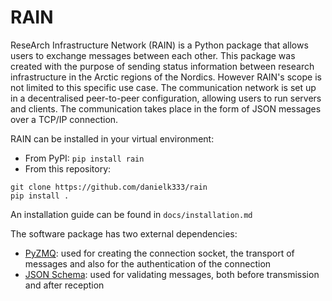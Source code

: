 # RAIN

ReseArch Infrastructure Network (RAIN) is a Python package that allows users to exchange messages between each other. This package was created with the purpose of sending status information between research infrastructure in the Arctic regions of the Nordics. However RAIN's scope is not limited to this specific use case.
The communication network is set up in a decentralised peer-to-peer configuration, allowing users to run servers and clients. The communication takes place in the form of JSON messages over a TCP/IP connection.

RAIN can be installed in your virtual environment:
- From PyPI:
```pip install rain```
- From this repository:
```
git clone https://github.com/danielk333/rain
pip install .
```
An installation guide can be found in `docs/installation.md`

The software package has two external dependencies:
- [PyZMQ](https://github.com/zeromq/pyzmq): used for creating the connection socket, the transport of messages and also for the authentication of the connection
- [JSON Schema](https://github.com/python-jsonschema/jsonschema): used for validating messages, both before transmission and after reception
